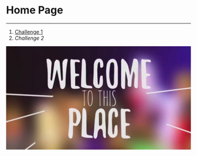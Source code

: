 # Home Page
-----------------------------

1. [Challenge 1](<https://github.com/RyanGlascock/exampleProject/blob/master/Challenge1.md>)
2. *Challenge 2*


![](https://github.com/RyanGlascock/exampleProject/blob/master/home.jpg)
